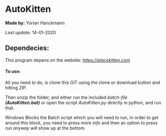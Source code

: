 # AutoKitten
**Made by:** Yorian Hanckmann

*Last update:* 14-01-2020

## Dependecies:
This program depens on the website: *https://placekitten.com*

#### To use:
All you need to do, is clone this GIT using the clone or download button and hitting ZIP. 

Then unzip the folder, and either run the included *batch-file* **_(AutoKitten.bat)_** 
or open the script *AutoKitten.py* directly in python, and run that.

Windows Blocks the Batch script which you will need to run, in order to get around this block, you need to press *more info* 
and then an option to press *run anyway will* show up at the bottom. 